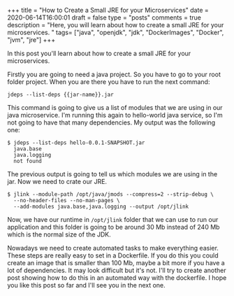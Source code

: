 +++
title = "How to Create a Small JRE for your Microservices"
date = 2020-06-14T16:00:01
draft = false
type = "posts"
comments = true
description = "Here, you will learn about how to create a small JRE for your microservices. "
tags= ["java", "openjdk", "jdk", "DockerImages", "Docker", "jvm", "jre"]
+++

In this post you'll learn about how to create a small JRE for your microservices.

Firstly you are going to need a java project. So you have to go to your root folder project. When you are there you have to run the next command:
```shell script
jdeps --list-deps {{jar-name}}.jar
```

This command is going to give us a list of modules that we are using in our java microservice. I'm running this again to hello-world java service, so I'm not going to have that many dependencies. My output was the following one:
```shell script
$ jdeps --list-deps hello-0.0.1-SNAPSHOT.jar
  java.base
  java.logging
  not found
```

The previous output is going to tell us which modules we are using in the jar. Now we need to crate our JRE. 

```Shell script
$ jlink --module-path /opt/java/jmods --compress=2 --strip-debug \
  --no-header-files --no-man-pages \
  --add-modules java.base,java.logging --output /opt/jlink 
```

Now, we have our runtime in `/opt/jlink` folder that we can use to run our application and this folder is going to be around 30 Mb instead of 240 Mb which is the normal size of the JDK. 

Nowadays we need to create automated tasks to make everything easier. These steps are really easy to set in a Dockerfile. If you do this you could create an image that is smaller than 100 Mb, maybe a bit more if you have a lot of dependencies. It may look difficult but it's not. I'll try to create another post showing how to do this in an automated way with the dockerfile. I hope you like this post so far and I'll see you in the next one. 



